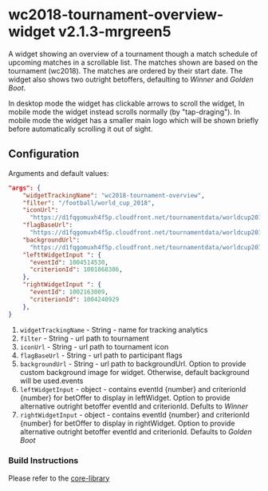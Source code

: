 # wc2018-tournament-overview-widget v2.1.3-mrgreen5

A widget showing an overview of a tournament though a match schedule of upcoming matches in a scrollable list. The matches shown are based on the tournament (wc2018). The matches are ordered by their start date. The widget also shows two outright betoffers, defaulting to _Winner_ and _Golden Boot_.

In desktop mode the widget has clickable arrows to scroll the widget, In mobile mode the widget instead scrolls normally (by "tap-draging"). In mobile mode the widget has a smaller main logo which will be shown briefly before automatically scrolling it out of sight.

## Configuration

Arguments and default values:

```json
"args": {
    "widgetTrackingName": "wc2018-tournament-overview",
    "filter": "/football/world_cup_2018",
    "iconUrl":
      "https://d1fqgomuxh4f5p.cloudfront.net/tournamentdata/worldcup2018/icons/world_cup_2018.svg",
    "flagBaseUrl":
      "https://d1fqgomuxh4f5p.cloudfront.net/tournamentdata/worldcup2018/icons/",
    "backgroundUrl":
      "https://d1fqgomuxh4f5p.cloudfront.net/tournamentdata/worldcup2018/overview-bw-bg-desktop.jpg",
    "lefttWidgetInput ": {
      "eventId": 1004514530,
      "criterionId": 1001868386,
    },
    "rightWidgetInput ": {
      "eventId": 1002163009,
      "criterionId": 1004240929
    },
}
```

1.  `widgetTrackingName` - String - name for tracking analytics
2.  `filter` - String - url path to tournament
3.  `iconUrl` - String - url path to tournament icon
4.  `flagBaseUrl` - String - url path to participant flags
5.  `backgroundUrl` - String - url path to backgroundUrl. Option to provide custom background image for widget. Otherwise, default background will be used.events
6.  `leftWidgetInput` - object - contains eventId {number} and criterionId {number} for betOffer to display in leftWidget. Option to provide alternative outright betoffer eventId and criterionId. Defults to _Winner_
7.  `rightWidgetInput` - object - contains eventId {number} and criterionId {number} for betOffer to display in rightWidget. Option to provide alternative outright betoffer eventId and criterionId. Defaults to _Golden Boot_

### Build Instructions

Please refer to the [core-library](https://github.com/kambi-sportsbook-widgets/widget-core-library)
